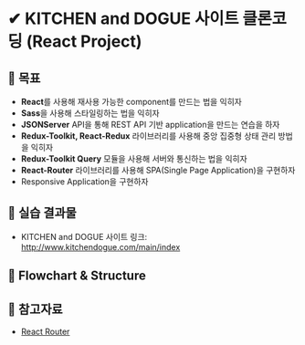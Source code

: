 # ✔ KITCHEN and DOGUE 사이트 클론코딩 (React Project)

## 🎯 목표

-   **React**를 사용해 재사용 가능한 component를 만드는 법을 익히자
-   **Sass**을 사용해 스타일링하는 법을 익히자
-   **JSONServer** API을 통해 REST API 기반 application을 만드는 연습을 하자
-   **Redux-Toolkit, React-Redux** 라이브러리를 사용해 중앙 집중형 상태 관리 방법을 익히자
-   **Redux-Toolkit Query** 모듈을 사용해 서버와 통신하는 법을 익히자
-   **React-Router** 라이브러리를 사용해 SPA(Single Page Application)을 구현하자
-   Responsive Application을 구현하자

## 🧩 실습 결과물

-   KITCHEN and DOGUE 사이트 링크: <http://www.kitchendogue.com/main/index>

## 🎨 Flowchart & Structure

## 📁 참고자료

-   [React Router](https://reactrouter.com/en/main)
